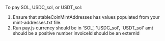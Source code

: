 To pay SOL, USDC_sol, or USDT_sol:

1) Ensure that stableCoinMintAddresses has values populated from your mint-addresses.txt file.
2) Run pay.js <currency> <amt> <invoiceId>
currency should be in 'SOL', 'USDC_sol', 'USDT_sol'
amt should be a positive number
invoiceId should be an externId